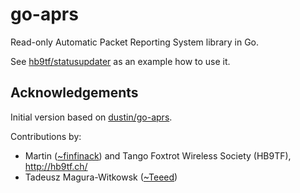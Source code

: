 # go-aprs

Read-only Automatic Packet Reporting System library in Go.

See [hb9tf/statusupdater](https://github.com/hb9tf/statusupdater) as an example how to use it.

## Acknowledgements

Initial version based on [dustin/go-aprs](https://github.com/dustin/go-aprs).

Contributions by:
* Martin ([~finfinack](/finfinack)) and Tango Foxtrot Wireless Society (HB9TF), http://hb9tf.ch/
* Tadeusz Magura-Witkowsk ([~Teeed](/Teeed/))
